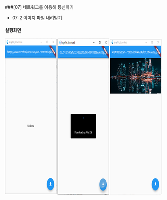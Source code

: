 ###[07] 네트워크를 이용해 통신하기
 - 07-2 이미지 파일 내려받기

 
#### 실행화면
 <img src="./README_images/chapter7_largefile_download_100.png" height="500">